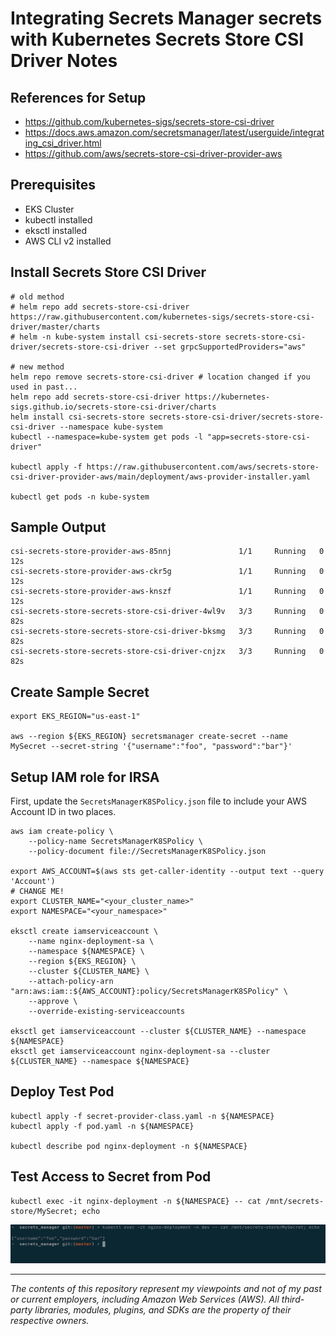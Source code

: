 # Integrating Secrets Manager secrets with Kubernetes Secrets Store CSI Driver Notes

## References for Setup

* <https://github.com/kubernetes-sigs/secrets-store-csi-driver>
* <https://docs.aws.amazon.com/secretsmanager/latest/userguide/integrating_csi_driver.html>
* <https://github.com/aws/secrets-store-csi-driver-provider-aws>

## Prerequisites

- EKS Cluster
- kubectl installed
- eksctl installed
- AWS CLI v2 installed

## Install Secrets Store CSI Driver

```shell
# old method
# helm repo add secrets-store-csi-driver https://raw.githubusercontent.com/kubernetes-sigs/secrets-store-csi-driver/master/charts
# helm -n kube-system install csi-secrets-store secrets-store-csi-driver/secrets-store-csi-driver --set grpcSupportedProviders="aws"

# new method
helm repo remove secrets-store-csi-driver # location changed if you used in past...
helm repo add secrets-store-csi-driver https://kubernetes-sigs.github.io/secrets-store-csi-driver/charts
helm install csi-secrets-store secrets-store-csi-driver/secrets-store-csi-driver --namespace kube-system
kubectl --namespace=kube-system get pods -l "app=secrets-store-csi-driver"

kubectl apply -f https://raw.githubusercontent.com/aws/secrets-store-csi-driver-provider-aws/main/deployment/aws-provider-installer.yaml

kubectl get pods -n kube-system
```

## Sample Output

```text
csi-secrets-store-provider-aws-85nnj               1/1     Running   0          12s
csi-secrets-store-provider-aws-ckr5g               1/1     Running   0          12s
csi-secrets-store-provider-aws-knszf               1/1     Running   0          12s
csi-secrets-store-secrets-store-csi-driver-4wl9v   3/3     Running   0          82s
csi-secrets-store-secrets-store-csi-driver-bksmg   3/3     Running   0          82s
csi-secrets-store-secrets-store-csi-driver-cnjzx   3/3     Running   0          82s
```

## Create Sample Secret

```shell
export EKS_REGION="us-east-1"

aws --region ${EKS_REGION} secretsmanager create-secret --name MySecret --secret-string '{"username":"foo", "password":"bar"}'
```

## Setup IAM role for IRSA

First, update the `SecretsManagerK8SPolicy.json` file to include your AWS Account ID in two places.

```shell
aws iam create-policy \
    --policy-name SecretsManagerK8SPolicy \
    --policy-document file://SecretsManagerK8SPolicy.json

export AWS_ACCOUNT=$(aws sts get-caller-identity --output text --query 'Account')
# CHANGE ME!
export CLUSTER_NAME="<your_cluster_name>"
export NAMESPACE="<your_namespace>"

eksctl create iamserviceaccount \
    --name nginx-deployment-sa \
    --namespace ${NAMESPACE} \
    --region ${EKS_REGION} \
    --cluster ${CLUSTER_NAME} \
    --attach-policy-arn "arn:aws:iam::${AWS_ACCOUNT}:policy/SecretsManagerK8SPolicy" \
    --approve \
    --override-existing-serviceaccounts

eksctl get iamserviceaccount --cluster ${CLUSTER_NAME} --namespace ${NAMESPACE}
eksctl get iamserviceaccount nginx-deployment-sa --cluster ${CLUSTER_NAME} --namespace ${NAMESPACE}
```

## Deploy Test Pod

```shell
kubectl apply -f secret-provider-class.yaml -n ${NAMESPACE}
kubectl apply -f pod.yaml -n ${NAMESPACE}

kubectl describe pod nginx-deployment -n ${NAMESPACE}
```

## Test Access to Secret from Pod

```shell
kubectl exec -it nginx-deployment -n ${NAMESPACE} -- cat /mnt/secrets-store/MySecret; echo
```

![Test Result](./test_result.png)

---

<i>The contents of this repository represent my viewpoints and not of my past or current employers, including Amazon Web Services (AWS). All third-party libraries, modules, plugins, and SDKs are the property of their respective owners.</i>
